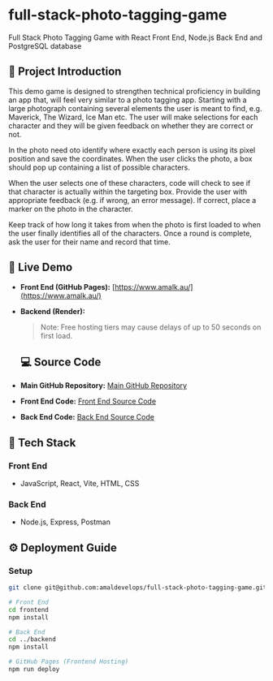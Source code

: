 # full-stack-photo-tagging-game

Full Stack Photo Tagging Game with React Front End, Node.js Back End and PostgreSQL database

## 📘 Project Introduction

This demo game is designed to strengthen technical proficiency in building an app that, will feel very similar to a photo tagging app. Starting with a large photograph containing several elements the user is meant to find, e.g. Maverick, The Wizard, Ice Man etc. The user will make selections for each character and they will be given feedback on whether they are correct or not.

In the photo need oto identify where exactly each person is using its pixel position and save the coordinates. When the user clicks the photo, a box should pop up containing a list of possible characters.

When the user selects one of these characters, code will check to see if that character is actually within the targeting box. Provide the user with appropriate feedback (e.g. if wrong, an error message). If correct, place a marker on the photo in the character.

Keep track of how long it takes from when the photo is first loaded to when the user finally identifies all of the characters. Once a round is complete, ask the user for their name and record that time.

## 🚀 Live Demo

- **Front End (GitHub Pages):** [https://www.amalk.au/](https://www.amalk.au/)
- **Backend (Render):** []()

  > Note: Free hosting tiers may cause delays of up to 50 seconds on first load.

  ## 💻 Source Code

- **Main GitHub Repository:** [Main GitHub Repository](https://github.com/amaldevelops/full-stack-photo-tagging-game)
- **Front End Code:** [Front End Source Code](https://github.com/amaldevelops/full-stack-photo-tagging-game/tree/main/frontend)
- **Back End Code:** [Back End Source Code](https://github.com/amaldevelops/full-stack-photo-tagging-game/tree/main/backend)

## 🧱 Tech Stack

### Front End

- JavaScript, React, Vite, HTML, CSS

### Back End

- Node.js, Express, Postman

## ⚙️ Deployment Guide

### Setup

```bash
git clone git@github.com:amaldevelops/full-stack-photo-tagging-game.git

# Front End
cd frontend
npm install

# Back End
cd ../backend
npm install

# GitHub Pages (Frontend Hosting)
npm run deploy
```

